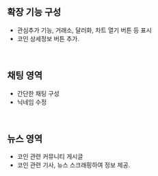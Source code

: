 
## 확장 기능 구성
 - 관심추가 기능, 거래소, 달러화, 차트 열기 버튼 등 표시
 - 코인 상세정보 버튼 추가. 

<br/>

## 채팅 영역
 - 간단한 채팅 구성
 - 닉네임 수정

<br/>

## 뉴스 영역
 - 코인 관련 커뮤니티 게시글
 - 코인 관련 기사, 뉴스 스크래핑하여 정보 제공.
 

